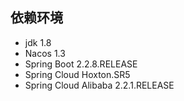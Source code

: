 ## 依赖环境
* jdk 1.8
* Nacos 1.3
* Spring Boot 2.2.8.RELEASE
* Spring Cloud Hoxton.SR5
* Spring Cloud Alibaba 2.2.1.RELEASE
